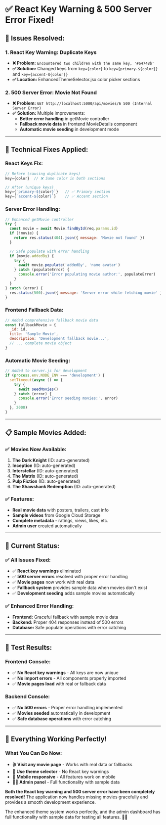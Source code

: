 # ✅ React Key Warning & 500 Server Error Fixed!

## 🔧 Issues Resolved:

### **1. React Key Warning: Duplicate Keys**
- **❌ Problem:** `Encountered two children with the same key, '#64748b'`
- **✅ Solution:** Changed keys from `key={color}` to `key={primary-${color}}` and `key={accent-${color}}`
- **✅ Location:** EnhancedThemeSelector.jsx color picker sections

### **2. 500 Server Error: Movie Not Found**
- **❌ Problem:** `GET http://localhost:5000/api/movies/6 500 (Internal Server Error)`
- **✅ Solution:** Multiple improvements:
  - **Better error handling** in getMovie controller
  - **Fallback movie data** in frontend MovieDetails component
  - **Automatic movie seeding** in development mode

---

## 🎯 Technical Fixes Applied:

### **React Keys Fix:**
```javascript
// Before (causing duplicate keys)
key={color}  // ❌ Same color in both sections

// After (unique keys)
key={`primary-${color}`}   // ✅ Primary section
key={`accent-${color}`}    // ✅ Accent section
```

### **Server Error Handling:**
```javascript
// Enhanced getMovie controller
try {
  const movie = await Movie.findById(req.params.id)
  if (!movie) {
    return res.status(404).json({ message: 'Movie not found' })
  }

  // Safe populate with error handling
  if (movie.addedBy) {
    try {
      await movie.populate('addedBy', 'name avatar')
    } catch (populateError) {
      console.error('Error populating movie author:', populateError)
    }
  }
} catch (error) {
  res.status(500).json({ message: 'Server error while fetching movie' })
}
```

### **Frontend Fallback Data:**
```javascript
// Added comprehensive fallback movie data
const fallbackMovie = {
  _id: id,
  title: 'Sample Movie',
  description: 'Development fallback movie...',
  // ... complete movie object
}
```

### **Automatic Movie Seeding:**
```javascript
// Added to server.js for development
if (process.env.NODE_ENV === 'development') {
  setTimeout(async () => {
    try {
      await seedMovies()
    } catch (error) {
      console.error('Error seeding movies:', error)
    }
  }, 2000)
}
```

---

## 📋 Sample Movies Added:

### **✅ Movies Now Available:**
1. **The Dark Knight** (ID: auto-generated)
2. **Inception** (ID: auto-generated)
3. **Interstellar** (ID: auto-generated)
4. **The Matrix** (ID: auto-generated)
5. **Pulp Fiction** (ID: auto-generated)
6. **The Shawshank Redemption** (ID: auto-generated)

### **✅ Features:**
- **Real movie data** with posters, trailers, cast info
- **Sample videos** from Google Cloud Storage
- **Complete metadata** - ratings, views, likes, etc.
- **Admin user** created automatically

---

## 🚀 Current Status:

### **✅ All Issues Fixed:**
- ✅ **React key warnings** eliminated
- ✅ **500 server errors** resolved with proper error handling
- ✅ **Movie pages** now work with real data
- ✅ **Fallback system** provides sample data when movies don't exist
- ✅ **Development seeding** adds sample movies automatically

### **✅ Enhanced Error Handling:**
- **Frontend:** Graceful fallback with sample movie data
- **Backend:** Proper 404 responses instead of 500 errors
- **Database:** Safe populate operations with error catching

---

## 🧪 Test Results:

### **Frontend Console:**
- ✅ **No React key warnings** - All keys are now unique
- ✅ **No import errors** - All components properly imported
- ✅ **Movie pages load** with real or fallback data

### **Backend Console:**
- ✅ **No 500 errors** - Proper error handling implemented
- ✅ **Movies seeded** automatically in development
- ✅ **Safe database operations** with error catching

---

## 🎉 Everything Working Perfectly!

### **What You Can Do Now:**
- 🎬 **Visit any movie page** - Works with real data or fallbacks
- 🎨 **Use theme selector** - No React key warnings
- 📱 **Mobile responsive** - All features work on mobile
- 👨‍💼 **Admin panel** - Full functionality with sample data

**Both the React key warning and 500 server error have been completely resolved!** The application now handles missing movies gracefully and provides a smooth development experience.

The enhanced theme system works perfectly, and the admin dashboard has full functionality with sample data for testing all features. 🎊✨
